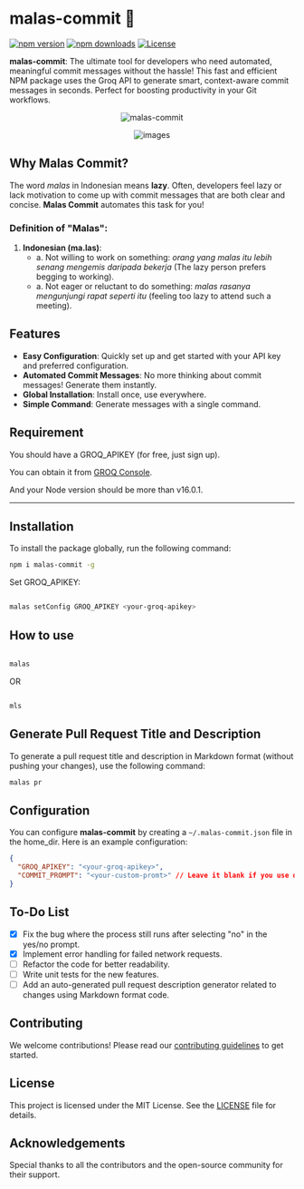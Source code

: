 # malas-commit 🚀

[![npm version](https://img.shields.io/npm/v/malas-commit.svg)](https://www.npmjs.com/package/malas-commit)
[![npm downloads](https://img.shields.io/npm/dt/malas-commit.svg)](https://www.npmjs.com/package/malas-commit)
[![License](https://img.shields.io/npm/l/malas-commit.svg)](https://github.com/honestyan/malas-commit/blob/main/LICENSE)

**malas-commit**: The ultimate tool for developers who need automated, meaningful commit messages without the hassle! This fast and efficient NPM package uses the Groq API to generate smart, context-aware commit messages in seconds. Perfect for boosting productivity in your Git workflows.

<p align="center">
  <img src="https://media1.giphy.com/media/v1.Y2lkPTc5MGI3NjExNjRtOWxpYjFyYTlvb3F3Z3dxejViaWpib3Frdzlwb3VyOG94OTQ4eSZlcD12MV9pbnRlcm5hbF9naWZfYnlfaWQmY3Q9Zw/PklUQkgci2ogb3vPZp/giphy.gif" alt="malas-commit">
</p>

<p align="center">
    <img src="https://github.com/user-attachments/assets/de54b650-e7c4-472a-9a46-edf8c7ca678e" alt="images">
</p>

## Why Malas Commit?

The word _malas_ in Indonesian means **lazy**. Often, developers feel lazy or lack motivation to come up with commit messages that are both clear and concise. **Malas Commit** automates this task for you!

### Definition of "Malas":

1. **Indonesian (ma.las)**:
   - a. Not willing to work on something: _orang yang malas itu lebih senang mengemis daripada bekerja_ (The lazy person prefers begging to working).
   - a. Not eager or reluctant to do something: _malas rasanya mengunjungi rapat seperti itu_ (feeling too lazy to attend such a meeting).

## Features

- **Easy Configuration**: Quickly set up and get started with your API key and preferred configuration.
- **Automated Commit Messages**: No more thinking about commit messages! Generate them instantly.
- **Global Installation**: Install once, use everywhere.
- **Simple Command**: Generate messages with a single command.

## Requirement

You should have a GROQ_APIKEY (for free, just sign up).

You can obtain it from [GROQ Console](https://console.groq.com/keys).

And your Node version should be more than v16.0.1.

---

## Installation

To install the package globally, run the following command:

```bash
npm i malas-commit -g

```

Set GROQ_APIKEY:

```bash

malas setConfig GROQ_APIKEY <your-groq-apikey>

```

## How to use

```bash

malas

```

OR

```bash

mls

```

## Generate Pull Request Title and Description

To generate a pull request title and description in Markdown format (without pushing your changes), use the following command:

```bash
malas pr
```

## Configuration

You can configure **malas-commit** by creating a `~/.malas-commit.json` file in the home_dir. Here is an example configuration:

```json
{
  "GROQ_APIKEY": "<your-groq-apikey>",
  "COMMIT_PROMPT": "<your-custom-promt>" // Leave it blank if you use default prompt instead
}
```

## To-Do List

- [x] Fix the bug where the process still runs after selecting "no" in the yes/no prompt.
- [x] Implement error handling for failed network requests.
- [ ] Refactor the code for better readability.
- [ ] Write unit tests for the new features.
- [ ] Add an auto-generated pull request description generator related to changes using Markdown format code.

## Contributing

We welcome contributions! Please read our [contributing guidelines](CONTRIBUTING.md) to get started.

## License

This project is licensed under the MIT License. See the [LICENSE](LICENSE) file for details.

## Acknowledgements

Special thanks to all the contributors and the open-source community for their support.
